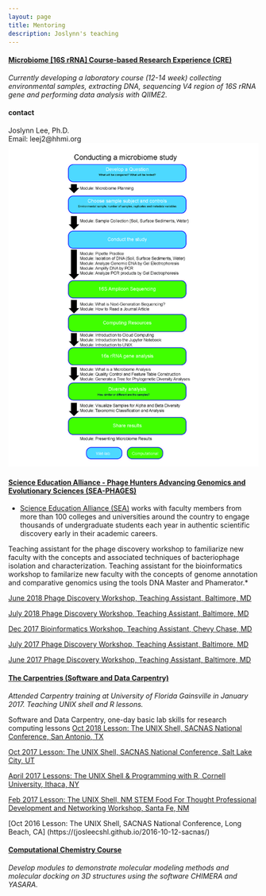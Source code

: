 ```yaml
---
layout: page
title: Mentoring
description: Joslynn's teaching
---
```




#### <u>Microbiome [16S rRNA] Course-based Research Experience (CRE)</u>
*Currently developing a laboratory course (12-14 week) collecting environmental samples, extracting DNA, sequencing V4 region of 16S rRNA gene and performing data analysis with QIIME2.*

<div class="container">
<h4><a name="contact"></a>contact</h4>

<div class="row-fluid">
<div class="span5">
Joslynn Lee, Ph.D.<br/>
Email: leej2@hhmi.org<br/>
</div>

<div class="span2">
<a href="../assets/microbiome_study3.jpg">
<img src="../assets/microbiome_study3.jpg"
title="microbiome study" alt="microbiome study"/></a>
</div>
</div>
</div>


#### <u>Science Education Alliance - Phage Hunters Advancing Genomics and Evolutionary Sciences (SEA-PHAGES)</u>
* [Science Education Alliance (SEA)](https://www.hhmi.org/developing-scientists/science-education-alliance) works with faculty members from more than 100 colleges and universities around the country to engage thousands of undergraduate students each year in authentic scientific discovery early in their academic careers.

Teaching assistant for the phage discovery workshop to familiarize new faculty with the concepts and associated techniques of bacteriophage isolation and characterization. Teaching assistant for the bioinformatics workshop to familarize new faculty with the concepts of genome annotation and comparative genomics using the tools DNA Master and Phamerator.*

[June 2018 	Phage Discovery Workshop, Teaching Assistant, Baltimore, MD](https://seaphages.org/meetings/38/)

[July 2018	Phage Discovery Workshop, Teaching Assistant, Baltimore, MD](https://seaphages.org/meetings/37/)

[Dec 2017	Bioinformatics Workshop, Teaching Assistant, Chevy Chase, MD](https://seaphages.org/meetings/30/)

[July 2017	Phage Discovery Workshop, Teaching Assistant, Baltimore, MD](https://seaphages.org/meetings/27/)

[June 2017	Phage Discovery Workshop, Teaching Assistant, Baltimore, MD](https://seaphages.org/meetings/26/)

#### <u>The Carpentries (Software and Data Carpentry)</u>
*Attended Carpentry training at University of Florida Gainsville in January 2017. Teaching UNIX shell and R lessons.*

Software and Data Carpentry, one-day basic lab skills for research computing lessons
[Oct 2018	Lesson: The UNIX Shell, SACNAS National Conference, San Antonio, TX](https://galaxyproject.org/events/2018-sacnas/)

[Oct 2017	Lesson: The UNIX Shell, SACNAS National Conference, Salt Lake City, UT](https://galaxyproject.org/events/2017-sacnas/)

[April 2017	Lessons: The UNIX Shell & Programming with R, Cornell University, Ithaca, NY](https://joslynnlee.github.io/2017-04-15-cornell/)

[Feb 2017	Lesson: The UNIX Shell, NM STEM Food For Thought Professional Development and Networking Workshop, Santa Fe, NM](https://joslynnlee.github.io/2017-02-25-sfcc/)

[Oct 2016	Lesson: The UNIX Shell, SACNAS National Conference, Long Beach, CA] (https://(josleecshl.github.io/2016-10-12-sacnas/)

#### <u>Computational Chemistry Course</u>
*Develop modules to demonstrate molecular modeling methods and molecular docking on 3D structures using the software CHIMERA and YASARA.*


<!-- Note: this is how to write a comment in HTML. Everything in here won't show up on your webpage.-->

<!--
To increase the size of the title, use fewer # in front of the paper title.
To decrease the size of the title, use more #. 
To remove the italics, remove the * before and after the description
To remove the underline from the title, remove the <u> tags (<u> and </u>)
-->
